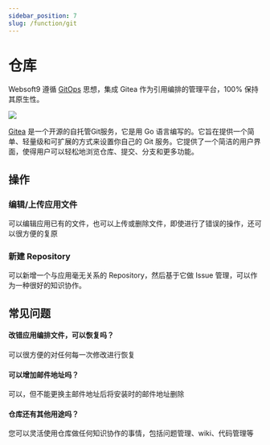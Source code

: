 ```yaml
---
sidebar_position: 7
slug: /function/git
---
```


# 仓库

Websoft9 遵循 [GitOps](https://about.gitlab.com/topics/gitops/) 思想，集成 Gitea 作为引用编排的管理平台，100% 保持其原生性。  

![](https://libs.websoft9.com/Websoft9/DocsPicture/zh/websoft9/websoft9-git.png)

[Gitea](https://docs.gitea.com/)  是一个开源的自托管Git服务，它是用 Go 语言编写的。它旨在提供一个简单、轻量级和可扩展的方式来设置你自己的 Git 服务。它提供了一个简洁的用户界面，使得用户可以轻松地浏览仓库、提交、分支和更多功能。

## 操作

### 编辑/上传应用文件

可以编辑应用已有的文件，也可以上传或删除文件，即使进行了错误的操作，还可以很方便的复原

### 新建 Repository

可以新增一个与应用毫无关系的 Repository，然后基于它做 Issue 管理，可以作为一种很好的知识协作。

## 常见问题

#### 改错应用编排文件，可以恢复吗？

可以很方便的对任何每一次修改进行恢复

#### 可以增加邮件地址吗？

可以，但不能更换主邮件地址后将安装时的邮件地址删除

#### 仓库还有其他用途吗？

您可以灵活使用仓库做任何知识协作的事情，包括问题管理、wiki、代码管理等
